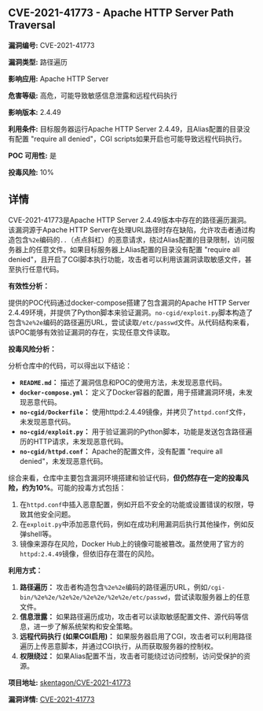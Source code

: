 ## CVE-2021-41773 - Apache HTTP Server Path Traversal

**漏洞编号:** CVE-2021-41773

**漏洞类型:** 路径遍历

**影响应用:** Apache HTTP Server

**危害等级:** 高危，可能导致敏感信息泄露和远程代码执行

**影响版本:** 2.4.49

**利用条件:** 目标服务器运行Apache HTTP Server 2.4.49，且Alias配置的目录没有配置 "require all denied"，CGI scripts如果开启也可能导致远程代码执行。

**POC 可用性:** 是

**投毒风险:** 10%

## 详情

CVE-2021-41773是Apache HTTP Server 2.4.49版本中存在的路径遍历漏洞。该漏洞源于Apache HTTP Server在处理URL路径时存在缺陷，允许攻击者通过构造包含`%2e`编码的`..`（点点斜杠）的恶意请求，绕过Alias配置的目录限制，访问服务器上的任意文件。如果目标服务器上Alias配置的目录没有配置 "require all denied"，且开启了CGI脚本执行功能，攻击者可以利用该漏洞读取敏感文件，甚至执行任意代码。

**有效性分析：**

提供的POC代码通过docker-compose搭建了包含漏洞的Apache HTTP Server 2.4.49环境，并提供了Python脚本来验证漏洞。`no-cgid/exploit.py`脚本构造了包含`%2e%2e`编码的路径遍历URL，尝试读取`/etc/passwd`文件。从代码结构来看，该POC能够有效验证漏洞的存在，实现任意文件读取。

**投毒风险分析：**

分析仓库中的代码，可以得出以下结论：

*   **`README.md`：** 描述了漏洞信息和POC的使用方法，未发现恶意代码。
*   **`docker-compose.yml`：** 定义了Docker容器的配置，用于搭建漏洞环境，未发现恶意代码。
*   **`no-cgid/Dockerfile`：** 使用httpd:2.4.49镜像，并拷贝了`httpd.conf`文件，未发现恶意代码。
*   **`no-cgid/exploit.py`：** 用于验证漏洞的Python脚本，功能是发送包含路径遍历的HTTP请求，未发现恶意代码。
*   **`no-cgid/httpd.conf`：** Apache的配置文件，没有配置 "require all denied"，未发现恶意代码。

综合来看，仓库中主要包含漏洞环境搭建和验证代码，**但仍然存在一定的投毒风险，约为10%**。可能的投毒方式包括：

1.  在`httpd.conf`中插入恶意配置，例如开启不安全的功能或设置错误的权限，导致其他安全问题。
2.  在`exploit.py`中添加恶意代码，例如在成功利用漏洞后执行其他操作，例如反弹shell等。
3. 镜像来源存在风险，Docker Hub上的镜像可能被篡改。虽然使用了官方的 `httpd:2.4.49`镜像，但依旧存在潜在的风险。

**利用方式：**

1.  **路径遍历：** 攻击者构造包含`%2e%2e`编码的路径遍历URL，例如`/cgi-bin/%2e%2e/%2e%2e/%2e%2e/%2e%2e/etc/passwd`，尝试读取服务器上的任意文件。
2.  **信息泄露：** 如果路径遍历成功，攻击者可以读取敏感配置文件、源代码等信息，进一步了解系统架构和安全策略。
3.  **远程代码执行 (如果CGI启用)：** 如果服务器启用了CGI，攻击者可以利用路径遍历上传恶意脚本，并通过CGI执行，从而获取服务器的控制权。
4.  **权限绕过：** 如果Alias配置不当，攻击者可能绕过访问控制，访问受保护的资源。

**项目地址:** [skentagon/CVE-2021-41773](https://github.com/skentagon/CVE-2021-41773)

**漏洞详情:** [CVE-2021-41773](https://nvd.nist.gov/vuln/detail/CVE-2021-41773)